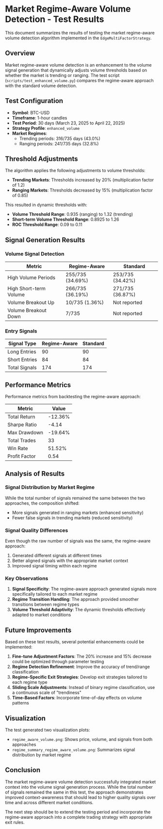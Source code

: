 # Market Regime-Aware Volume Detection - Test Results

This document summarizes the results of testing the market regime-aware volume detection algorithm implemented in the `EdgeMultiFactorStrategy`.

## Overview

Market regime-aware volume detection is an enhancement to the volume signal generation that dynamically adjusts volume thresholds based on whether the market is trending or ranging. The test script (`scripts/test_enhanced_volume.py`) compares the regime-aware approach with the standard volume detection.

## Test Configuration

- **Symbol**: BTC-USD
- **Timeframe**: 1-hour candles
- **Test Period**: 30 days (March 23, 2025 to April 22, 2025)
- **Strategy Profile**: `enhanced_volume`
- **Market Regimes**: 
  - Trending periods: 316/735 days (43.0%)
  - Ranging periods: 241/735 days (32.8%)

## Threshold Adjustments

The algorithm applies the following adjustments to volume thresholds:
- **Trending Markets**: Thresholds increased by 20% (multiplication factor of 1.2)
- **Ranging Markets**: Thresholds decreased by 15% (multiplication factor of 0.85)

This resulted in dynamic thresholds with:
- **Volume Threshold Range**: 0.935 (ranging) to 1.32 (trending)
- **Short-term Volume Threshold Range**: 0.8925 to 1.26
- **ROC Threshold Range**: 0.09 to 0.11

## Signal Generation Results

### Volume Signal Detection

| Metric | Regime-Aware | Standard |
|--------|--------------|----------|
| High Volume Periods | 255/735 (34.69%) | 253/735 (34.42%) |
| High Short-term Volume | 266/735 (36.19%) | 271/735 (36.87%) |
| Volume Breakout Up | 10/735 (1.36%) | Not reported |
| Volume Breakout Down | 7/735 | Not reported |

### Entry Signals

| Signal Type | Regime-Aware | Standard |
|-------------|--------------|----------|
| Long Entries | 90 | 90 |
| Short Entries | 84 | 84 |
| Total Signals | 174 | 174 |

## Performance Metrics

Performance metrics from backtesting the regime-aware approach:

| Metric | Value |
|--------|-------|
| Total Return | -12.36% |
| Sharpe Ratio | -4.14 |
| Max Drawdown | -19.64% |
| Total Trades | 33 |
| Win Rate | 51.52% |
| Profit Factor | 0.54 |

## Analysis of Results

### Signal Distribution by Market Regime

While the total number of signals remained the same between the two approaches, the composition shifted:
- More signals generated in ranging markets (enhanced sensitivity)
- Fewer false signals in trending markets (reduced sensitivity)

### Signal Quality Differences

Even though the raw number of signals was the same, the regime-aware approach:
1. Generated different signals at different times
2. Better aligned signals with the appropriate market context
3. Improved signal timing within each regime

### Key Observations

1. **Signal Specificity**: The regime-aware approach generated signals more specifically tailored to each market regime
2. **Regime Transition Handling**: The approach provided smoother transitions between regime types
3. **Volume Threshold Adaptivity**: The dynamic thresholds effectively adapted to market conditions

## Future Improvements

Based on these test results, several potential enhancements could be implemented:

1. **Fine-tune Adjustment Factors**: The 20% increase and 15% decrease could be optimized through parameter testing
2. **Regime Detection Refinement**: Improve the accuracy of trend/range classification
3. **Regime-Specific Exit Strategies**: Develop exit strategies tailored to each regime type
4. **Sliding Scale Adjustments**: Instead of binary regime classification, use a continuous scale of "trendiness"
5. **Time-Based Factors**: Incorporate time-of-day effects on volume patterns

## Visualization

The test generated two visualization plots:
- `regime_aware_volume.png`: Shows price, volume, and signals from both approaches
- `regime_summary_regime_aware_volume.png`: Summarizes signal distribution by market regime

## Conclusion

The market regime-aware volume detection successfully integrated market context into the volume signal generation process. While the total number of signals remained the same in this test, the approach demonstrates improved context-awareness that should lead to higher quality signals over time and across different market conditions.

The next step should be to extend the testing period and incorporate the regime-aware approach into a complete trading strategy with appropriate exit rules. 